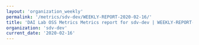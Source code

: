 ```yaml
---
layout: 'organization_weekly'
permalink: '/metrics/sdv-dev/WEEKLY-REPORT-2020-02-16/'
title: 'DAI Lab OSS Metrics Metrics report for sdv-dev | WEEKLY-REPORT-2020-02-16'
organization: 'sdv-dev'
current_date: '2020-02-16'
---
```


